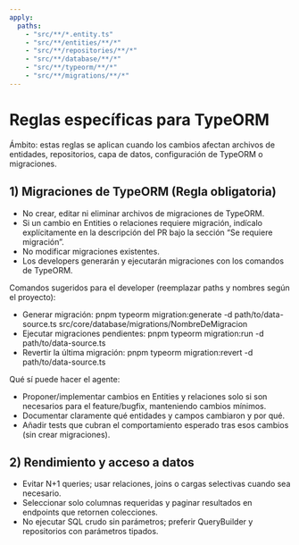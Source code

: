 ```yaml
---
apply:
  paths:
    - "src/**/*.entity.ts"
    - "src/**/entities/**/*"
    - "src/**/repositories/**/*"
    - "src/**/database/**/*"
    - "src/**/typeorm/**/*"
    - "src/**/migrations/**/*"
---
```


# Reglas específicas para TypeORM

Ámbito: estas reglas se aplican cuando los cambios afectan archivos de entidades, repositorios, capa de datos, configuración de TypeORM o migraciones.

## 1) Migraciones de TypeORM (Regla obligatoria)
- No crear, editar ni eliminar archivos de migraciones de TypeORM.
- Si un cambio en Entities o relaciones requiere migración, indícalo explícitamente en la descripción del PR bajo la sección “Se requiere migración”.
- No modificar migraciones existentes.
- Los developers generarán y ejecutarán migraciones con los comandos de TypeORM.

Comandos sugeridos para el developer (reemplazar paths y nombres según el proyecto):
- Generar migración:
  pnpm typeorm migration:generate -d path/to/data-source.ts src/core/database/migrations/NombreDeMigracion
- Ejecutar migraciones pendientes:
  pnpm typeorm migration:run -d path/to/data-source.ts
- Revertir la última migración:
  pnpm typeorm migration:revert -d path/to/data-source.ts

Qué sí puede hacer el agente:
- Proponer/implementar cambios en Entities y relaciones solo si son necesarios para el feature/bugfix, manteniendo cambios mínimos.
- Documentar claramente qué entidades y campos cambiaron y por qué.
- Añadir tests que cubran el comportamiento esperado tras esos cambios (sin crear migraciones).

## 2) Rendimiento y acceso a datos
- Evitar N+1 queries; usar relaciones, joins o cargas selectivas cuando sea necesario.
- Seleccionar solo columnas requeridas y paginar resultados en endpoints que retornen colecciones.
- No ejecutar SQL crudo sin parámetros; preferir QueryBuilder y repositorios con parámetros tipados.
